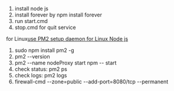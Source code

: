 1. install node js
2. install forever by npm install forever
3. run start.cmd
4. stop.cmd for quit service

for Linux[use PM2 setup daemon for Linux Node js](https://www.heelpbook.net/2021/run-node-js-app-as-a-daemon-process-linux/)

1. sudo npm install pm2 -g
2. pm2 --version
3. pm2 --name nodeProxy start npm -- start
4. check status: pm2 ps
5. check logs: pm2 logs
6. firewall-cmd --zone=public --add-port=8080/tcp --permanent
